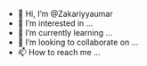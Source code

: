 - 👋 Hi, I’m @Zakariyyaumar
- 👀 I’m interested in ...
- 🌱 I’m currently learning ...
- 💞️ I’m looking to collaborate on ...
- 📫 How to reach me ...

<!---
Zakariyyaumar/Zakariyyaumar is a ✨ special ✨ repository because its `README.md` (this file) appears on your GitHub profile.
You can click the Preview link to take a look at your changes.
--->
